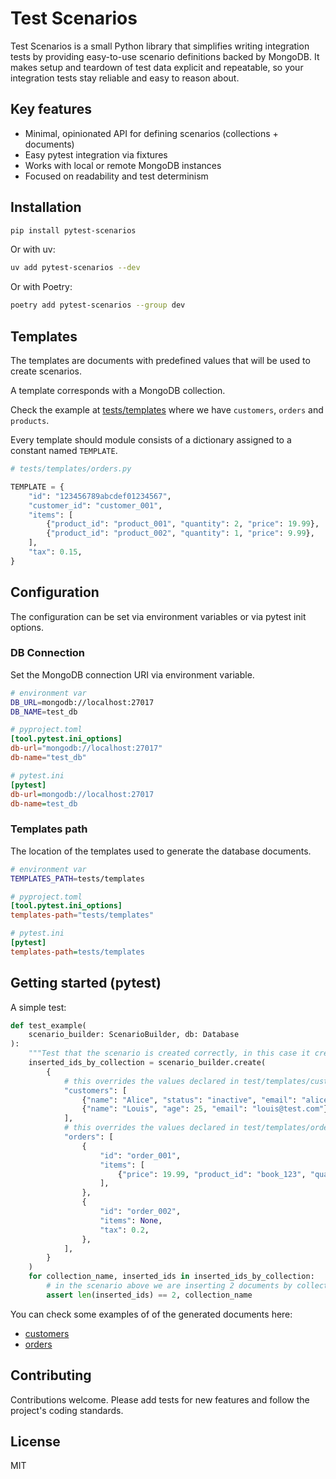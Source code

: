 # Test Scenarios

Test Scenarios is a small Python library that simplifies writing integration tests by providing easy-to-use scenario definitions backed by MongoDB. It makes setup and teardown of test data explicit and repeatable, so your integration tests stay reliable and easy to reason about.

## Key features

- Minimal, opinionated API for defining scenarios (collections + documents)
- Easy pytest integration via fixtures
- Works with local or remote MongoDB instances
- Focused on readability and test determinism

## Installation

```bash
pip install pytest-scenarios
```

Or with uv:

```bash
uv add pytest-scenarios --dev
```

Or with Poetry:

```bash
poetry add pytest-scenarios --group dev
```

## Templates

The templates are documents with predefined values that will be used to create scenarios.

A template corresponds with a MongoDB collection.

Check the example at [tests/templates](./tests/templates) where we have `customers`, `orders` and `products`.

Every template should module consists of a dictionary assigned to a constant named `TEMPLATE`.

```python
# tests/templates/orders.py

TEMPLATE = {
    "id": "123456789abcdef01234567",
    "customer_id": "customer_001",
    "items": [
        {"product_id": "product_001", "quantity": 2, "price": 19.99},
        {"product_id": "product_002", "quantity": 1, "price": 9.99},
    ],
    "tax": 0.15,
}
```

## Configuration

The configuration can be set via environment variables or via pytest init options.

### DB Connection

Set the MongoDB connection URI via environment variable.

```bash
# environment var
DB_URL=mongodb://localhost:27017
DB_NAME=test_db
```

```toml
# pyproject.toml
[tool.pytest.ini_options]
db-url="mongodb://localhost:27017"
db-name="test_db"
```

```ini
# pytest.ini
[pytest]
db-url=mongodb://localhost:27017
db-name=test_db
```

### Templates path

The location of the templates used to generate the database documents.

```bash
# environment var
TEMPLATES_PATH=tests/templates
```

```toml
# pyproject.toml
[tool.pytest.ini_options]
templates-path="tests/templates"
```

```ini
# pytest.ini
[pytest]
templates-path=tests/templates
```

## Getting started (pytest)

A simple test:

```python
def test_example(
    scenario_builder: ScenarioBuilder, db: Database
):
    """Test that the scenario is created correctly, in this case it creates 2 customers and 2 orders"""
    inserted_ids_by_collection = scenario_builder.create(
        {
            # this overrides the values declared in test/templates/customers.py
            "customers": [
                {"name": "Alice", "status": "inactive", "email": "alice@test.com"},
                {"name": "Louis", "age": 25, "email": "louis@test.com"},
            ],
            # this overrides the values declared in test/templates/orders.py
            "orders": [
                {
                    "id": "order_001",
                    "items": [
                        {"price": 19.99, "product_id": "book_123", "quantity": 1}
                    ],
                },
                {
                    "id": "order_002",
                    "items": None,
                    "tax": 0.2,
                },
            ],
        }
    )
    for collection_name, inserted_ids in inserted_ids_by_collection:
        # in the scenario above we are inserting 2 documents by collection
        assert len(inserted_ids) == 2, collection_name
```

You can check some examples of of the generated documents here:

- [customers](./tests/__snapshots__/test_scenario_fixture/test_scenario_fixture_creation[customers].json)
- [orders](./tests/__snapshots__/test_scenario_fixture/test_scenario_fixture_creation[orders].json)

## Contributing

Contributions welcome. Please add tests for new features and follow the project's coding standards.

## License

MIT

